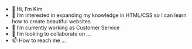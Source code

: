 - 👋 Hi, I’m Kim
- 👀 I’m interested in expanding my knowledge in HTML/CSS so I can learn how to create beautiful websites
- 🌱 I’m currently working as Customer Service
- 💞️ I’m looking to collaborate on ...
- 📫 How to reach me ...

<!---
KimBishop/KimBishop is a ✨ special ✨ repository because its `README.md` (this file) appears on your GitHub profile.
You can click the Preview link to take a look at your changes.
--->

